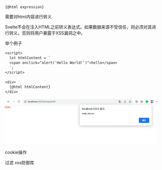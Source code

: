 ```
{@html expression}
```

需要对html内容进行转义

Svelte不会在注入HTML之前转义表达式。如果数据来源不受信任，则必须对其进行转义，否则将用户暴露于XSS漏洞之中。

举个例子

```
<script>
  let htmlContent = `
  <span onclick="alert('Hello World!')">hello</span>
  `;
</script>

<div>
  {@html htmlContent}
</div>
```

![1704941891926](image/19-【进阶】html内容/1704941891926.png)

cookie操作

过滤 xss防御库
